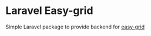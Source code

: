 # Laravel Easy-grid

Simple Laravel package to provide backend for [easy-grid](https://github.com/dmytrechko/easy-grid)

